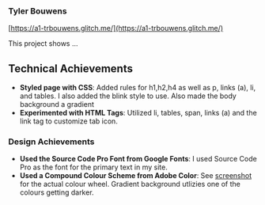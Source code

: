 ### Tyler Bouwens
[https://a1-trbouwens.glitch.me/](https://a1-trbouwens.glitch.me/)

This project shows ...

## Technical Achievements
- **Styled page with CSS**: Added rules for h1,h2,h4 as well as p, links (a), li, and tables. I also added the blink style to use. Also made the body background a gradient
- **Experimented with HTML Tags**: Utilized li, tables, span, links (a) and the link tag to customize tab icon.

### Design Achievements
- **Used the Source Code Pro Font from Google Fonts**: I used Source Code Pro as the font for the primary text in my site.
- **Used a Compound Colour Scheme from Adobe Color**: See [screenshot](colorScheme.PNG) for the actual colour wheel. Gradient background utlizies one of the colours getting darker.
